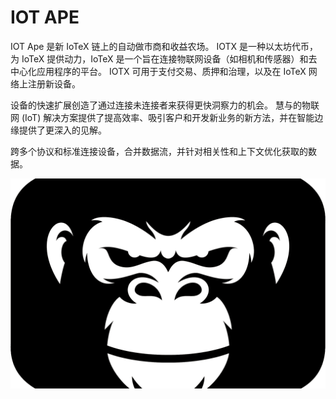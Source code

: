 # IOT APE

IOT Ape 是新 IoTeX 链上的自动做市商和收益农场。
IOTX 是一种以太坊代币，为 IoTeX 提供动力，IoTeX 是一个旨在连接物联网设备（如相机和传感器）和去中心化应用程序的平台。 IOTX 可用于支付交易、质押和治理，以及在 IoTeX 网络上注册新设备。

设备的快速扩展创造了通过连接未连接者来获得更快洞察力的机会。 慧与的物联网 (IoT) 解决方案提供了提高效率、吸引客户和开发新业务的新方法，并在智能边缘提供了更深入的见解。

跨多个协议和标准连接设备，合并数据流，并针对相关性和上下文优化获取的数据。

![iotape-dapp-defi-iotex-image1_4f2488c20e7c6c17f25c558ec253b1b4](iotape-dapp-defi-iotex-image1_4f2488c20e7c6c17f25c558ec253b1b4.png)
